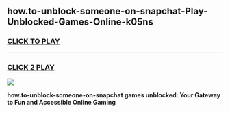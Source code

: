 
## how.to-unblock-someone-on-snapchat-Play-Unblocked-Games-Online-k05ns
<h3>
<a href="https://premium76.site?title=how.to-unblock-someone-on-snapchat&ref=25A">CLICK TO PLAY</a></h3>
<hr>

<h3>
<a href="https://premium76.site?title=how.to-unblock-someone-on-snapchat&ref=25A">CLICK 2 PLAY</a>
  
</h3>

<a href="https://premium76.site?title=how.to-unblock-someone-on-snapchat&ref=25A"><img src="https://clearcache.store/games.png"></a>


**how.to-unblock-someone-on-snapchat games unblocked: Your Gateway to Fun and Accessible Online Gaming**
